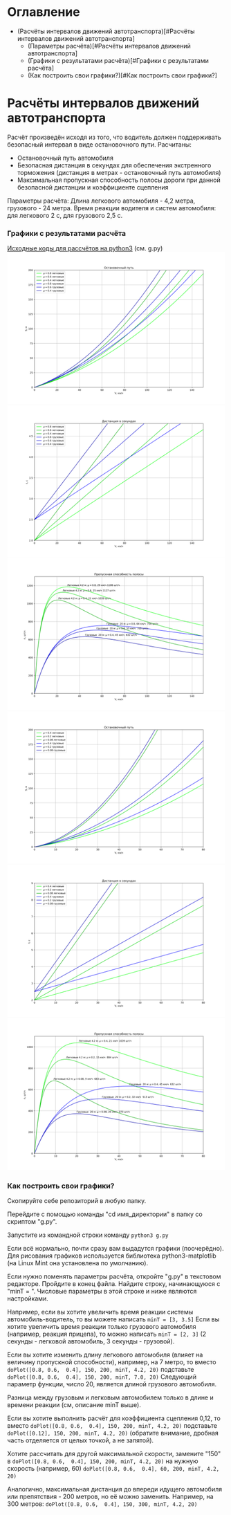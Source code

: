 # Оглавление
- (Расчёты интервалов движений автотранспорта)[#Расчёты интервалов движений автотранспорта]
    - (Параметры расчёта)[#Расчёты интервалов движений автотранспорта]
    - (Графики с результатами расчёта)[#Графики с результатами расчёта]
    - (Как построить свои графики?)[#Как построить свои графики?]

# Расчёты интервалов движений автотранспорта

Расчёт произведён исходя из того, что водитель должен поддерживать безопасный интервал в виде остановочного пути.
Расчитаны:
* Остановочный путь автомобиля
* Безопасная дистанция в секундах для обеспечения экстренного торможения (дистанция в метрах - остановочный путь автомобиля)
* Максимальная пропускная способность полосы дороги при данной безопасной дистанции и коэффициенте сцепления

Параметры расчёта:
Длина легкового автомобиля - 4,2 метра, грузового - 24 метра.
Время реакции водителя и систем автомобиля: для легкового 2 с, для грузового 2,5 с.

### Графики с результатами расчёта
[Исходные коды для рассчётов на python3](https://github.com/fdsc/tmp/tree/main/Расчёты/Автомобили/ИнтервалыДвижения) (см. g.py)
![Остановочный интервал в метрах для летних дорог](https://raw.githubusercontent.com/fdsc/tmp/refs/heads/main/Расчёты/Автомобили/ИнтервалыДвижения/150_s.svg)
![Остановочный интервал в секундах для летних дорог](https://raw.githubusercontent.com/fdsc/tmp/refs/heads/main/Расчёты/Автомобили/ИнтервалыДвижения/150_t.svg)
![Пропускная способность одной полосы движения без учёта иных факторов](https://raw.githubusercontent.com/fdsc/tmp/refs/heads/main/Расчёты/Автомобили/ИнтервалыДвижения/150_p.svg)
![Остановочный интервал для зимних дорог](https://raw.githubusercontent.com/fdsc/tmp/refs/heads/main/Расчёты/Автомобили/ИнтервалыДвижения/80_s.svg)
![Остановочный интервал в секундах для зимних дорог](https://raw.githubusercontent.com/fdsc/tmp/refs/heads/main/Расчёты/Автомобили/ИнтервалыДвижения/80_t.svg)
![Пропускная способность одной полосы движения без учёта иных факторов](https://raw.githubusercontent.com/fdsc/tmp/refs/heads/main/Расчёты/Автомобили/ИнтервалыДвижения/80_p.svg)

### Как построить свои графики?
Скопируйте себе репозиторий в любую папку.

Перейдите с помощью команды "cd имя_директории" в папку со скриптом "g.py".

Запустите из командной строки команду `python3 g.py`

Если всё нормально, почти сразу вам выдадутся графики (поочерёдно). Для рисования графиков используется библиотека python3-matplotlib (на Linux Mint она установлена по умолчанию).

Если нужно поменять параметры расчёта, откройте "g.py" в текстовом редакторе.
Пройдите в конец файла. Найдите строку, начинающуюся с "minT = ". Числовые параметры в этой строке и ниже являются настройками.

Например, если вы хотите увеличить время реакции системы автомобиль-водитель, то вы можете написать
```minT = [3, 3.5]```
Если вы хотите увеличить время реакции только грузового автомобиля (например, реакция прицепа), то можно написать
```minT = [2, 3]```
(2 секунды - легковой автомобиль, 3 секунды - грузовой).

Если вы хотите изменить длину легкового автомобиля (влияет на величину пропускной способности), например, на 7 метро, то вместо
```doPlot([0.8, 0.6,  0.4], 150, 200, minT, 4.2, 20)```
подставьте
```doPlot([0.8, 0.6,  0.4], 150, 200, minT, 7.0, 20)```
Следующий параметр функции, число 20, является длиной грузового автомобиля.

Разница между грузовым и легковым автомобилем только в длине и времени реакции (см, описание minT выше).

Если вы хотите выполнить расчёт для коэффициента сцепления 0,12, то вместо
```doPlot([0.8, 0.6,  0.4], 150, 200, minT, 4.2, 20)```
подставьте
```doPlot([0.12], 150, 200, minT, 4.2, 20)```
(обратите внимание, дробная часть отделяется от целых точкой, а не запятой).

Хотите рассчитать для другой максимальной скорости, замените "150" в
```doPlot([0.8, 0.6,  0.4], 150, 200, minT, 4.2, 20)```
на нужную скорость (например, 60)
```doPlot([0.8, 0.6,  0.4], 60, 200, minT, 4.2, 20)```

Аналогично, максимальная дистанция до впереди идущего автомобиля или препятствия - 200 метров, но её можно заменить. Например, на 300 метров:
```doPlot([0.8, 0.6,  0.4], 150, 300, minT, 4.2, 20)```
